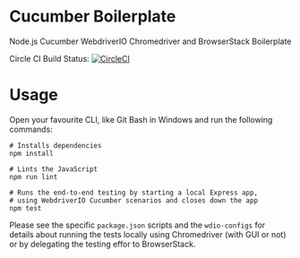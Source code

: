 # Cucumber Boilerplate

Node.js Cucumber WebdriverIO Chromedriver and BrowserStack Boilerplate

Circle CI Build Status: [![CircleCI](https://circleci.com/gh/miroslawmajka/cucumber-boilerplate.svg?style=svg)](https://circleci.com/gh/miroslawmajka/cucumber-boilerplate)

# Usage

Open your favourite CLI, like Git Bash in Windows and run the following commands:
```
# Installs dependencies
npm install

# Lints the JavaScript
npm run lint

# Runs the end-to-end testing by starting a local Express app,
# using WebdriverIO Cucumber scenarios and closes down the app
npm test
```

Please see the specific `package.json` scripts and the `wdio-configs`
for details about running the tests locally using Chromedriver (with GUI or not) or
by delegating the testing effor to BrowserStack.